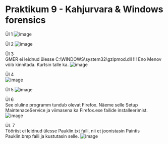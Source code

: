# Praktikum 9 - Kahjurvara & Windows forensics 

Ül 1
![image](https://github.com/JuhanPauklin/AndmeturbePraktikumid/assets/90179916/17ef66c5-4708-47fe-ba53-155ba5524a91)

Ül 2
![image](https://github.com/JuhanPauklin/AndmeturbePraktikumid/assets/90179916/fd137ffe-ffdc-49f7-8724-f57bcf4d4dae)

Ül 3  
GMER ei leidnud ülesse C:\WINDOWS\system32\gzipmod.dll !!!
Eno Menov võib kinnitada. Kurtsin talle ka.
![image](https://github.com/JuhanPauklin/AndmeturbePraktikumid/assets/90179916/645a1f60-17fe-444a-b037-f66fdafe4f3d)

Ül 4  
![image](https://github.com/JuhanPauklin/AndmeturbePraktikumid/assets/90179916/5020a696-1441-4dcc-b2e8-5ea9b5751f3d)

Ül 5
![image](https://github.com/JuhanPauklin/AndmeturbePraktikumid/assets/90179916/ad91a433-0f88-4585-844b-9af9782dc298)

Ül 6  
See oluline programm tundub olevat Firefox. Näeme selle Setup MaintenaceService ja viimasena ka Firefox.exe failide installeerimist.
![image](https://github.com/JuhanPauklin/AndmeturbePraktikumid/assets/90179916/f928966e-683d-4de6-bd09-2e4cc42c9881)

ÜL 7  
Tööriist ei leidnud ülesse Pauklin.txt faili, nii et joonistasin Paintis Pauklin.bmp faili ja kustutasin selle.
![image](https://github.com/JuhanPauklin/AndmeturbePraktikumid/assets/90179916/d643290a-b93d-486c-bd81-ef2e583d15ec)

